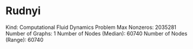 # Rudnyi

Kind: Computational Fluid Dynamics Problem
Max Nonzeros: 2035281
Number of Graphs: 1
Number of Nodes (Median): 60740
Number of Nodes (Range): 60740